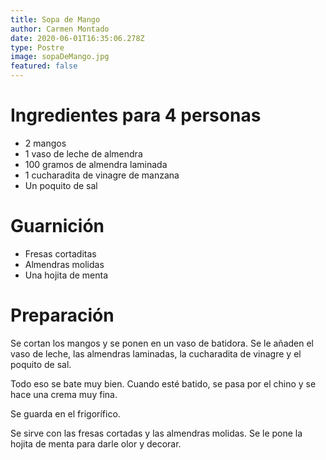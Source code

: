 ```yaml
---
title: Sopa de Mango
author: Carmen Montado
date: 2020-06-01T16:35:06.278Z
type: Postre
image: sopaDeMango.jpg
featured: false
---
```


# Ingredientes para 4 personas

- 2 mangos
- 1 vaso de leche de almendra
- 100 gramos de almendra laminada
- 1 cucharadita de vinagre de manzana
- Un poquito de sal

# Guarnición

- Fresas cortaditas
- Almendras molidas
- Una hojita de menta

# Preparación

Se cortan los mangos y se ponen en un vaso de batidora.
Se le añaden el vaso de leche, las almendras laminadas, la cucharadita de vinagre y
el poquito de sal.

Todo eso se bate muy bien. Cuando esté batido, se pasa por el chino y se hace una crema muy fina.

Se guarda en el frigorífico.

Se sirve con las fresas cortadas y las almendras molidas. Se le pone la hojita de menta para darle olor y decorar.
